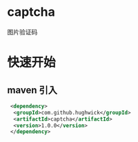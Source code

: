 # captcha
图片验证码


# 快速开始

## maven 引入

```xml
 <dependency>
  <groupId>com.github.hughwick</groupId>
  <artifactId>captcha</artifactId>
  <version>1.0.0</version>
 </dependency>
```
